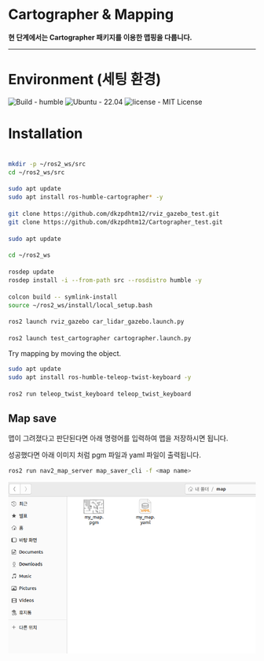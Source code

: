 # Cartographer & Mapping

__현 단계에서는 Cartographer 패키지를 이용한 맵핑을 다룹니다.__

---

# Environment (세팅 환경)
![Build - humble](https://img.shields.io/:Build-humble-yellowgreen.svg)
![Ubuntu - 22.04](https://img.shields.io/:Ubuntu-22.04-skyblue.svg)
![license - MIT License](https://img.shields.io/:license-MIT-blue.svg)

# Installation
```bash

mkdir -p ~/ros2_ws/src
cd ~/ros2_ws/src

sudo apt update
sudo apt install ros-humble-cartographer* -y

git clone https://github.com/dkzpdhtm12/rviz_gazebo_test.git
git clone https://github.com/dkzpdhtm12/Cartographer_test.git

sudo apt update

cd ~/ros2_ws

rosdep update
rosdep install -i --from-path src --rosdistro humble -y

colcon build -- symlink-install
source ~/ros2_ws/install/local_setup.bash

ros2 launch rviz_gazebo car_lidar_gazebo.launch.py

ros2 launch test_cartographer cartographer.launch.py
```

Try mapping by moving the object.

```bash
sudo apt update
sudo apt install ros-humble-teleop-twist-keyboard -y

ros2 run teleop_twist_keyboard teleop_twist_keyboard
```

## Map save

맵이 그려졌다고 판단된다면 아래 명령어를 입력하여 맵을 저장하시면 됩니다.

성공했다면 아래 이미지 처럼 pgm 파일과 yaml 파일이 출력됩니다.

```bash
ros2 run nav2_map_server map_saver_cli -f <map name>
```

![Img](img4.png)

